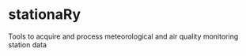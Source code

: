 stationaRy
==========

Tools to acquire and process meteorological and air quality monitoring station data 
